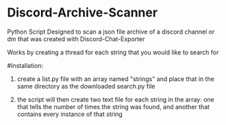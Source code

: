 # Discord-Archive-Scanner

Python Script Designed to scan a json file archive of a discord channel or dm that was created with Discord-Chat-Exporter

Works by creating a thread for each string that you would like to search for

#Installation:

1) create a list.py file with an array named "strings" and place that in the same directory as the downloaded search.py file

2) the script will then create two text file for each string in the array: one that tells the number of times the string was found, and another that contains every instance of that string
